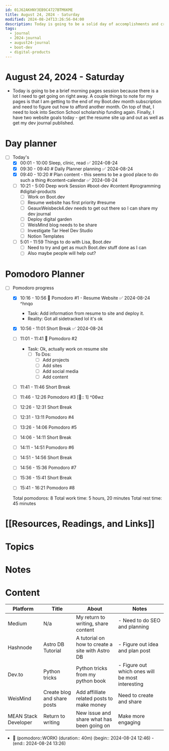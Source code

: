 ```yaml
---
id: 01J62AKHNY3EB9C4727BTM6KME
title: August 24, 2024 - Saturday
modified: 2024-08-24T13:26:56-04:00
description: Today is going to be a solid day of accomplishments and creating things.
tags:
  - journal
  - 2024-journal
  - august24-journal
  - boot-dev
  - digital-products
---
```

# August 24, 2024 - Saturday
- Today is going to be a brief morning pages session because there is a lot I need to get going on right away. A couple things to note for my pages is that I am getting to the end of my Boot.dev month subscription and need to figure out how to afford another month. On top of that, I need to look into Section School scholarship funding again. Finally, I have two website goals today - get the resume site up and out as well as get my dev journal published. 

# Day planner
- [ ] Today's 
	- [x] 00:01 - 10:00 Sleep, clinic, read ✅ 2024-08-24
	- [x] 09:30 - 09:40 # Daily Planner planning ✅ 2024-08-24
	- [x] 09:40 - 10:20 # Plan content - this seems to be a good place to do such a thing #content-calendar ✅ 2024-08-24
	- [ ] 10:21 - 5:00 Deep work Session #boot-dev #content #programming #digital-products 
		- [ ] Work on Boot.dev
		- [ ] Resume website has first priority #resume 
		- [ ] GeauxWeisbeck4.dev needs to get out there so I can share my dev journal
		- [ ] Deploy digital garden
		- [ ] WeisMind blog needs to be share
		- [ ] Investigate Tar Heel Dev Studio
		- [ ] Notion Templates
	- [ ] 5:01 - 11:59 Things to do with Lisa, Boot.dev
		- [ ] Need to try and get as much Boot.dev stuff done as I can
		- [ ] Also maybe people will help out?
# Pomodoro Planner
- [ ] Pomodoro progress
	- [x] 10:16 - 10:56 🍅 Pomodoro #1 - Resume Website ✅ 2024-08-24 ^hnqo
		- Task: Add information from resume to site and deploy it. 
		- Reality: Got all sidetracked lol it's ok
	- [x] 10:56 - 11:01 Short Break ✅ 2024-08-24
	- [ ] 11:01 - 11:41 🍅 Pomodoro #2
		- Task: Ok, actually work on resume site
			- [ ] To Dos:
				- [ ] Add projects
				- [ ] Add sites 
				- [ ] Add social media
				- [ ] Add content
	- [ ] 11:41 - 11:46 Short Break
	- [ ] 11:46 - 12:26 Pomodoro #3 [🍅:: 1] ^06wz
	- [ ] 12:26 - 12:31 Short Break
	- [ ] 12:31 - 13:11 Pomodoro #4
	- [ ] 13:26 - 14:06 Pomodoro #5
	- [ ] 14:06 - 14:11 Short Break
	- [ ] 14:11 - 14:51 Pomodoro #6
	- [ ] 14:51 - 14:56 Short Break
	- [ ] 14:56 - 15:36 Pomodoro #7
	- [ ] 15:36 - 15:41 Short Break
	- [ ] 15:41 - 16:21 Pomodoro #8


  Total pomodoros: 8
  Total work time: 5 hours, 20 minutes
  Total rest time: 45 minutes


# [[Resources, Readings, and Links]]

# Topics

# Notes

# Content

| Platform             | Title                       | About                                            | Notes                                            |
| -------------------- | --------------------------- | ------------------------------------------------ | ------------------------------------------------ |
| Medium               | N/a                         | My return to writing, share content              | - Need to do SEO and planning                    |
| Hashnode             | Astro DB Tutorial           | A tutorial on how to create a site with Astro DB | - Figure out idea and plan post                  |
| Dev.to               | Python tricks               | Python tricks from my python book                | - Figure out which ones will be most interesting |
| WeisMind             | Create blog and share posts | Add affilliate related posts to make money       | Need to create and share                         |
| MEAN Stack Developer | Return to writing           | New issue and share what has been going on       | Make more engaging                               |

- 🍅 (pomodoro::WORK) (duration:: 40m) (begin:: 2024-08-24 12:46) - (end:: 2024-08-24 13:26)